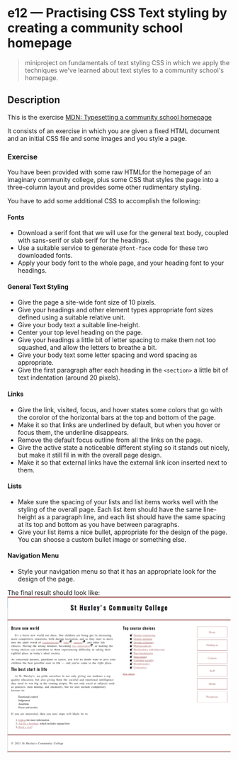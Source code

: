 # e12 &mdash; Practising CSS Text styling by creating a community school homepage
> miniproject on fundamentals of text styling CSS in which we apply the techniques we've learned about text styles to a community school's homepage.

## Description

This is the exercise [MDN: Typesetting a community school homepage](https://developer.mozilla.org/en-US/docs/Learn/CSS/Styling_text/Typesetting_a_homepage)

It consists of an exercise in which you are given a fixed HTML document and an initial CSS file and some images and you style a page.

### Exercise

You have been provided with some raw HTMLfor the homepage of an imaginary community college, plus some CSS that styles the page into a three-column layout and provides some other rudimentary styling.

You have to add some additional CSS to accomplish the following:

#### Fonts

+ Download a serif font that we will use for the general text body, coupled with sans-serif or slab serif for the headings.
+ Use a suitable service to generate `@font-face` code for these two downloaded fonts.
+ Apply your body font to the whole page, and your heading font to your headings.

#### General Text Styling
+ Give the page a site-wide font size of 10 pixels.
+ Give your headings and other element types appropriate font sizes defined using a suitable relative unit.
+ Give your body text a suitable line-height.
+ Center your top level heading on the page.
+ Give your headings a little bit of letter spacing to make them not too squashed, and allow the letters to breathe a bit.
+ Give your body text some letter spacing and word spacing as appropriate.
+ Give the first paragraph after each heading in the `<section>` a little bit of text indentation (around 20 pixels).

#### Links
+ Give the link, visited, focus, and hover states some colors that go with the corolor of the horizontal bars at the top and bottom of the page.
+ Make it so that links are underlined by default, but when you hover or focus them, the underline disappears.
+ Remove the default focus outline from all the links on the page.
+ Give the active state a noticeable different styling so it stands out nicely, but make it still fil in with the overall page design.
+ Make it so that external links have the external link icon inserted next to them.


#### Lists
+ Make sure the spacing of your lists and list items works well with the styling of the overall page. Each list item should have the same line-height as a paragraph line, and each list should have the same spacing at its top and bottom as you have between paragraphs.
+ Give your list items a nice bullet, appropriate for the design of the page. You can shoose a custom bullet image or something else.

#### Navigation Menu
+ Style your navigation menu so that it has an appropriate look for the design of the page.

The final result should look like:
![Final state](docs/images/final_state.png)
